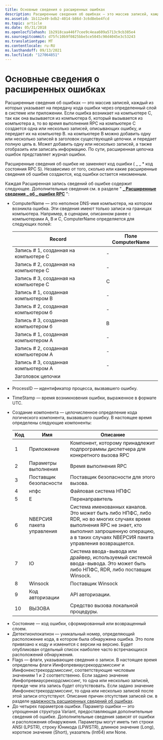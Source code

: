 ```yaml
---
title: Основные сведения о расширенных ошибках
description: Расширенные сведения об ошибках — это массив записей, каждый из которых указывает на передачу кода ошибки через определенный слой в системе или приложении.
ms.assetid: 1b112e49-bdb2-4014-b86d-3c6d8ebe4fcd
ms.topic: article
ms.date: 05/31/2018
ms.openlocfilehash: 1b2918caa446f7cee9c4eaa609a5713c9cb385e4
ms.sourcegitcommit: d75fc10b9f0825bbe5ce5045c90d4045e3c53243
ms.translationtype: MT
ms.contentlocale: ru-RU
ms.lasthandoff: 09/13/2021
ms.locfileid: "127064851"
---
```

# <a name="understanding-extended-error-information"></a>Основные сведения о расширенных ошибках

Расширенные сведения об ошибках — это массив записей, каждый из которых указывает на передачу кода ошибки через определенный слой в системе или приложении. Если ошибка возникает на компьютере C, так как она вызывается из компьютера б, который вызывается из компьютера а, то во время выполнения RPC на компьютере C создается одна или несколько записей, описывающих ошибку, и передает их на компьютер B. на компьютере B можно добавить одну или несколько записей в заголовок существующей цепочки.  и передает полную цепь в. Может добавить одну или несколько записей, а также отобразить или записать информацию. По сути, расширенная цепочка ошибок представляет журнал ошибки.

Расширенные сведения об ошибке не заменяют код ошибки ( \_ \_ \* код состояния RPC S). Независимо от того, сколько или какие расширенные сведения об ошибке создаются, код ошибки остается неизменным.

Каждая Расширенная запись сведений об ошибке содержит следующее. Дополнительные сведения см. в разделе " [**\_ Расширенные сведения \_ об \_ ошибке RPC**](/windows/win32/api/rpcasync/ns-rpcasync-rpc_extended_error_info) ":

-   ComputerName — это неполное DNS-имя компьютера, на котором возникла ошибка. Эти сведения имеют только записи на границах компьютера. Например, в сценарии, описанном ранее с компьютерами A, B и C, ComputerName определяется для следующих полей:

    | Record                            | Поле ComputerName |
    |-----------------------------------|--------------------|
    | Запись \# 1, созданная на компьютере C | \-                 |
    | Запись \# 2, созданная на компьютере C | \-                 |
    | Запись \# 3, созданная на компьютере C | C                  |
    | Запись \# 1, созданная компьютером B | \-                 |
    | Запись \# 2, созданная компьютером б | \-                 |
    | Запись \# 3, созданная компьютером б | B                  |
    | Запись \# 1, созданная компьютером A | \-                 |
    | Запись \# 2, созданная компьютером A | \-                 |
    | Запись \# 3, созданная компьютером A | \-                 |
    | Заголовок цепочки                 |                    |

    

     

<!-- -->

-   ProcessID — идентификатор процесса, вызвавшего ошибку.
-   TimeStamp — время возникновения ошибки, выраженное в формате UTC.
-   Создание компонента — целочисленное определение кода логического компонента, вызвавшего ошибку. В настоящее время определены следующие компоненты:

    | Код | Имя              | Описание                                                                                                                                                                           |
    |------|-------------------|---------------------------------------------------------------------------------------------------------------------------------------------------------------------------------------|
    | 1    | Приложение       | Компонент, которому принадлежит подпрограммы диспетчера для конкретного вызова RPC                                                                                                                  |
    | 2    | Параметры выполнения           | Время выполнения RPC                                                                                                                                                                      |
    | 3    | Поставщик безопасности | Поставщик безопасности для этого вызова.                                                                                                                                                  |
    | 4    | нпфс              | Файловая система НПФС                                                                                                                                                                  |
    | 5    | Е               | Перенаправитель                                                                                                                                                                        |
    | 6    | NВЕРСИЯ пакета управления               | Система именованных каналов. Это может быть либо НПФС, либо RDR, но во многих случаях время выполнения RPC не знает, кто выполнил запрошенную операцию, а в таких случаях NВЕРСИЯ пакета управления возвращается. |
    | 7    | IO                | Система ввода-вывода или драйвер, используемый системой ввода-вывода. Это может быть либо НПФС, RDR, либо поставщик Winsock.                                                                                 |
    | 8    | Winsock           | Поставщик Winsock                                                                                                                                                                  |
    | 9    | Код авторизации        | API авторизации.                                                                                                                                                               |
    | 10   | ВЫЗОВА               | Средство вызова локальной процедуры.                                                                                                                                                    |

    

     

<!-- -->

-   Состояние — код ошибки, сформированный или возвращенный слоем.
-   Детектионлокатион — уникальный номер, определяющий расположение кода, в котором была обнаружена ошибка. Это поле привязано к коду и изменится с версии на версию. Будет опубликован отдельный список наиболее часто встречающихся расположений обнаружения.
-   Flags — флаги, указывающие сведения о записи. В настоящее время определены флаги Иинфопревиаусрекордсмиссинг и Иинфонекстрекордсмиссинг, соответствующие числовым значениям 1 и 2 соответственно. Если задано значение Иинфопревиаусрекордсмиссинг, то одна или несколько записей, прежде чем эта запись будет отсутствовать. Если задано значение Иинфонекстрекордсмиссинг, то одна или несколько записей после этой записи отсутствуют. Описание причин отсутствия записей см. в разделе [надежность расширенных сведений об ошибках](reliability-of-extended-error-information.md).
-   До четырех параметров ошибки. Параметр ошибки — это упрощенная структура Variant, предоставляющая дополнительные сведения об ошибке. Дополнительные сведения зависят от ошибки и расположения обнаружения. Параметры могут иметь тип строки ANSI (LPSTR), строку Юникода (LPWSTR), длинное значение (Long), короткое значение (Short), указатель (Int64) или None.

 

 




